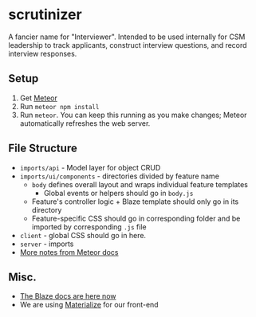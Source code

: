 # scrutinizer
A fancier name for "Interviewer". Intended to be used internally for CSM leadership to track applicants, construct interview questions, and record interview responses.

## Setup
1. Get [Meteor](https://www.meteor.com/install)
2. Run `meteor npm install`
3. Run `meteor`. You can keep this running as you make changes; Meteor automatically refreshes the web server.

## File Structure
- `imports/api` - Model layer for object CRUD
- `imports/ui/components` - directories divided by feature name
  - `body` defines overall layout and wraps individual feature templates
    - Global events or helpers should go in `body.js`
  - Feature's controller logic + Blaze template should only go in its directory
  - Feature-specific CSS should go in corresponding folder and be imported by corresponding `.js` file
- `client` - global CSS should go in here. 
- `server` - imports
- [More notes from Meteor docs](https://guide.meteor.com/structure.html)

## Misc.
- [The Blaze docs are here now](http://blazejs.org/guide/introduction.html)
- We are using [Materialize](http://materializecss.com/) for our front-end
